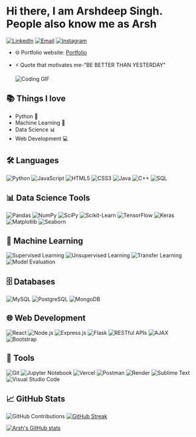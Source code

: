 # Hi there, I am Arshdeep Singh. People also know me as Arsh

[![LinkedIn](https://img.shields.io/badge/LinkedIn-blue?style=for-the-badge)](https://www.linkedin.com/in/udkash/) 
[![Email](https://img.shields.io/badge/Email-red?style=for-the-badge)](mailto:arsh9745774@gmail.com) 
[![Instagram](https://img.shields.io/badge/Instagram-E4405F?style=for-the-badge&logo=instagram&logoColor=white)](https://www.instagram.com/udk_arsh)



- 🌐 Portfolio website: [Portfolio](https://idk-arsh.github.io/portfolio/)
- ⚡ Quote that motivates me-"BE BETTER THAN YESTERDAY"

  ![Coding GIF](https://media1.giphy.com/media/v1.Y2lkPTc5MGI3NjExdGQ5aHExZTMwOW5uZ25yeWNvdnNiODF0dzAycXg1MG94eXFoMDd2bCZlcD12MV9pbnRlcm5hbF9naWZfYnlfaWQmY3Q9Zw/bGgsc5mWoryfgKBx1u/giphy.webp)


## 📚 Things I love
- Python 🐍
- Machine Learning 🤖
- Data Science 📊
- Web Development 💻
      
## 🛠 Languages
![Python](https://img.shields.io/badge/Python-3776AB?style=for-the-badge&logo=python&logoColor=white)
![JavaScript](https://img.shields.io/badge/JavaScript-F7DF1E?style=for-the-badge&logo=javascript&logoColor=black)
![HTML5](https://img.shields.io/badge/HTML5-E34F26?style=for-the-badge&logo=html5&logoColor=white)
![CSS3](https://img.shields.io/badge/CSS3-1572B6?style=for-the-badge&logo=css3&logoColor=white)
![Java](https://img.shields.io/badge/Java-007396?style=for-the-badge&logo=java&logoColor=white)
![C++](https://img.shields.io/badge/C++-00599C?style=for-the-badge&logo=c%2B%2B&logoColor=white)
![SQL](https://img.shields.io/badge/SQL-336791?style=for-the-badge&logo=postgresql&logoColor=white)

## 📊 Data Science Tools
![Pandas](https://img.shields.io/badge/Pandas-150458?style=for-the-badge&logo=pandas&logoColor=white)
![NumPy](https://img.shields.io/badge/NumPy-013243?style=for-the-badge&logo=numpy&logoColor=white)
![SciPy](https://img.shields.io/badge/SciPy-8CAAE6?style=for-the-badge&logo=scipy&logoColor=white)
![Scikit-Learn](https://img.shields.io/badge/Scikit--Learn-F7931E?style=for-the-badge&logo=scikit-learn&logoColor=white)
![TensorFlow](https://img.shields.io/badge/TensorFlow-FF6F00?style=for-the-badge&logo=tensorflow&logoColor=white)
![Keras](https://img.shields.io/badge/Keras-D00000?style=for-the-badge&logo=keras&logoColor=white)
![Matplotlib](https://img.shields.io/badge/Matplotlib-3776AB?style=for-the-badge&logo=matplotlib&logoColor=white)
![Seaborn](https://img.shields.io/badge/Seaborn-3776AB?style=for-the-badge&logo=python&logoColor=white)

## 🤖 Machine Learning
![Supervised Learning](https://img.shields.io/badge/Supervised%20Learning-FF6F00?style=for-the-badge)
![Unsupervised Learning](https://img.shields.io/badge/Unsupervised%20Learning-007396?style=for-the-badge)
![Transfer Learning](https://img.shields.io/badge/Transfer%20Learning-00C7B7?style=for-the-badge)
![Model Evaluation](https://img.shields.io/badge/Model%20Evaluation-F7931E?style=for-the-badge)

## 🗄️ Databases
![MySQL](https://img.shields.io/badge/MySQL-4479A1?style=for-the-badge&logo=mysql&logoColor=white)
![PostgreSQL](https://img.shields.io/badge/PostgreSQL-336791?style=for-the-badge&logo=postgresql&logoColor=white)
![MongoDB](https://img.shields.io/badge/MongoDB-47A248?style=for-the-badge&logo=mongodb&logoColor=white)

## 🌐 Web Development
![React](https://img.shields.io/badge/React-61DAFB?style=for-the-badge&logo=react&logoColor=black)
![Node.js](https://img.shields.io/badge/Node.js-339933?style=for-the-badge&logo=nodedotjs&logoColor=white)
![Express.js](https://img.shields.io/badge/Express.js-000000?style=for-the-badge&logo=express&logoColor=white)
![Flask](https://img.shields.io/badge/Flask-000000?style=for-the-badge&logo=flask&logoColor=white)
![RESTful APIs](https://img.shields.io/badge/RESTful%20APIs-FF6F00?style=for-the-badge)
![AJAX](https://img.shields.io/badge/AJAX-00599C?style=for-the-badge)
![Bootstrap](https://img.shields.io/badge/Bootstrap-563D7C?style=for-the-badge&logo=bootstrap&logoColor=white)

## 🔧 Tools
![Git](https://img.shields.io/badge/Git-F05032?style=for-the-badge&logo=git&logoColor=white)
![Jupyter Notebook](https://img.shields.io/badge/Jupyter-Notebook-F37626?style=for-the-badge&logo=jupyter&logoColor=white)
![Vercel](https://img.shields.io/badge/Vercel-000000?style=for-the-badge&logo=vercel&logoColor=white)
![Postman](https://img.shields.io/badge/Postman-FF6C37?style=for-the-badge&logo=postman&logoColor=white)
![Render](https://img.shields.io/badge/Render-0466C8?style=for-the-badge)
![Sublime Text](https://img.shields.io/badge/Sublime_Text-FF9800?style=for-the-badge&logo=sublime-text&logoColor=white)
![Visual Studio Code](https://img.shields.io/badge/Visual_Studio_Code-007ACC?style=for-the-badge&logo=visual-studio-code&logoColor=white)

  ## 📈 GitHub Stats
  ![GitHub Contributions](https://github-readme-stats.vercel.app/api?username=idk-arsh&show_icons=true&count_private=true&theme=radical)
  [![GitHub Streak](https://streak-stats.demolab.com?user=idk-arsh&theme=radical&hide_border=true)](https://git.io/streak-stats)

  [![Arsh's GitHub stats](https://github-readme-stats.vercel.app/api/top-langs/?username=idk-arsh&layout=compact)](https://github.com/idk-arsh/)





